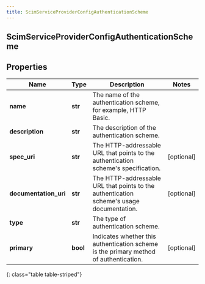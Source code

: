 ```yaml
---
title: ScimServiceProviderConfigAuthenticationScheme
---
```

## ScimServiceProviderConfigAuthenticationScheme

## Properties

|Name | Type | Description | Notes|
|------------ | ------------- | ------------- | -------------|
| **name** | **str** | The name of the authentication scheme, for example, HTTP Basic. | |
| **description** | **str** | The description of the authentication scheme. | |
| **spec_uri** | **str** | The HTTP-addressable URL that points to the authentication scheme&#39;s specification. | [optional] |
| **documentation_uri** | **str** | The HTTP-addressable URL that points to the authentication scheme&#39;s usage documentation. | [optional] |
| **type** | **str** | The type of authentication scheme. | |
| **primary** | **bool** | Indicates whether this authentication scheme is the primary method of authentication. | [optional] |
{: class="table table-striped"}



